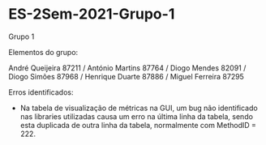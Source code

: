 # ES-2Sem-2021-Grupo-1
Grupo 1

Elementos do grupo:

André Queijeira 87211 /
António Martins 87764 /
Diogo Mendes 82091 /
Diogo Simões 87968 /
Henrique Duarte 87886 /
Miguel Ferreira 87295

Erros identificados:

- Na tabela de visualização de métricas na GUI, um bug não identificado nas libraries utilizadas causa um erro na última linha da tabela, sendo esta duplicada de outra linha da tabela, normalmente com MethodID = 222.
